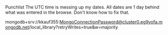 Punchlist
The UTC time is messing up my dates. All dates are 1 day behind what was entered in the browse. Don't know how to fix that.

mongodb+srv://kkauf355:MongoConnectionPassword@cluster0.eg9vofa.mongodb.net/local_library?retryWrites=true&w=majority
